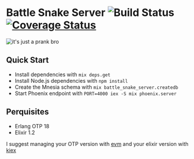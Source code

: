 # Battle Snake Server ![Build Status](https://travis-ci.org/Dkendal/battle_snake_server.svg?branch=master) [![Coverage Status](https://coveralls.io/repos/github/Dkendal/battle_snake_server/badge.svg?branch=master)](https://coveralls.io/github/Dkendal/battle_snake_server?branch=master)

![it's just a prank bro](http://imgur.com/Ytvm290.jpg)

## Quick Start

  * Install dependencies with `mix deps.get`
  * Install Node.js dependencies with `npm install`
  * Create the Mnesia schema with `mix battle_snake_server.createdb`
  * Start Phoenix endpoint with `PORT=4000 iex -S mix phoenix.server`

## Perquisites
  * Erlang OTP 18
  * Elixir 1.2

  I suggest managing your OTP version with
  [evm](https://github.com/robisonsantos/evm) and your elixir version with
  [kiex](https://github.com/taylor/kie://github.com/taylor/kiex)
